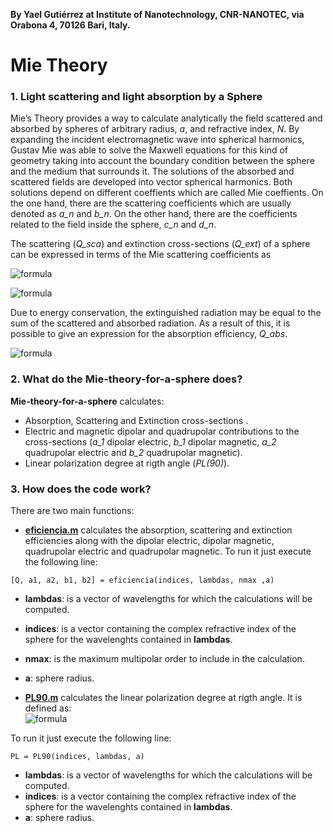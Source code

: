**By Yael Gutiérrez at Institute of Nanotechnology, CNR-NANOTEC, via Orabona 4, 70126 Bari, Italy.**

# Mie Theory 

### 1. Light scattering and light absorption by a Sphere
Mie’s Theory provides a way to calculate analytically the field scattered and absorbed by spheres of arbitrary radius, *a*, and refractive index, *N*. By expanding the incident electromagnetic wave into spherical harmonics, Gustav Mie was able to solve the Maxwell equations for this kind of geometry taking into account the boundary condition between the sphere and the medium that surrounds it.
The solutions of the absorbed and scattered fields are developed into vector spherical harmonics. Both solutions depend on different coeffients which are called Mie coeffients. On the one hand, there are the scattering coefficients which are usually denoted as *a_n* and *b_n*. On the other hand, there are the coefficients related to the  field inside the sphere, *c_n* and *d_n*. 
 
The scattering (*Q_sca*) and extinction cross-sections (*Q_ext*) of a sphere can be expressed in terms of the Mie scattering coefficients as

![formula](https://render.githubusercontent.com/render/math?math=Q_{ext}=\frac{2}{x^2}\sum_{n=1}^{\infty}(2n%2B1)Re(a_n%2Bb_n))

![formula](https://render.githubusercontent.com/render/math?math=Q_{sca}=\frac{2}{x^2}\sum_{n=1}^{\infty}(2n%2B1)(\mid\a_n\mid^2%2B\mid\b_n\mid^2))

Due to energy conservation, the extinguished radiation may be equal to the sum of the scattered and absorbed radiation. As a result of this, it is possible to give an expression for the absorption efficiency, *Q_abs*.

![formula](https://render.githubusercontent.com/render/math?math=Q_{abs}=Q_{ext}-Q_{sca})
 
### 2. What do the **Mie-theory-for-a-sphere** does?
 
**Mie-theory-for-a-sphere** calculates:
- Absorption, Scattering and Extinction cross-sections .
- Electric and magnetic dipolar and quadrupolar contributions to the cross-sections (*a_1* dipolar electric, *b_1* dipolar magnetic, *a_2* quadrupolar electric and *b_2* quadrupolar magnetic).
- Linear polarization degree at rigth angle (*PL(90)*).

### 3. How does the code work?
There are two main functions:
- [**eficiencia.m**](https://github.com/yael1991/Mie-theory-for-a-sphere/blob/master/eficiencia.m) calculates the absorption, scattering and extinction efficiencies along with the 
dipolar electric, dipolar magnetic, quadrupolar electric and quadrupolar magnetic.
To run it just execute the following line:
```
[Q, a1, a2, b1, b2] = eficiencia(indices, lambdas, nmax ,a)
```
 -  **lambdas**: is a vector of wavelengths for which the calculations will be computed.
 -  **indices**: is a vector containing the complex refractive index of the sphere for the wavelenghts contained in **lambdas**.
 -  **nmax**: is the maximum multipolar order to include in the calculation.
 -  **a**: sphere radius.
 
- [**PL90.m**](https://github.com/yael1991/Mie-theory-for-a-sphere/blob/master/PL90.m) calculates the linear polarization degree at rigth angle. It is defined as:     
![formula](https://render.githubusercontent.com/render/math?math=PL(90^{o})=\frac{I_s(90^{o})-Ip(90^{o})}{I_s(90^{o})+Ip(90^{o})})

To run it just execute the following line:
```
PL = PL90(indices, lambdas, a)
```

 -  **lambdas**: is a vector of wavelengths for which the calculations will be computed.
 -  **indices**: is a vector containing the complex refractive index of the sphere for the wavelenghts contained in **lambdas**.
 -  **a**: sphere radius.
